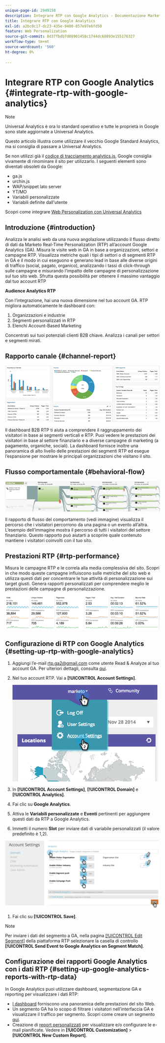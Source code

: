 ```yaml
---
unique-page-id: 2949158
description: Integrare RTP con Google Analytics - Documentazione Marketo - Documentazione del prodotto
title: Integrare RTP con Google Analytics
exl-id: a2bc0c17-dc23-435e-9480-857e97e6fd50
feature: Web Personalization
source-git-commit: 0d37fbdb7d08901458c1744dc68893e155176327
workflow-type: tm+mt
source-wordcount: '560'
ht-degree: 0%

---
```


# Integrare RTP con Google Analytics {#integrate-rtp-with-google-analytics}

>[!NOTE]
>
>Universal Analytics è ora lo standard operativo e tutte le proprietà in Google sono state aggiornate a Universal Analytics.
>
>Questo articolo illustra come utilizzare il vecchio Google Standard Analytics, ma si consiglia di passare a Universal Analytics.
>
>Se non utilizzi già il [codice di tracciamento analytics.js](https://developers.google.com/analytics/devguides/collection/analyticsjs/), Google consiglia vivamente di rinominare il sito per utilizzarlo. I seguenti elementi sono diventati obsoleti da Google:
>
>* ga.js
>* urchin.js
>* WAP/snippet lato server
>* YT/MO
>* Variabili personalizzate
>* Variabili definite dall&#39;utente
>
>Scopri come integrare [Web Personalization con Universal Analytics](/help/marketo/product-docs/web-personalization/reporting-for-web-personalization/web-analytics-integrations/integrate-rtp-with-google-universal-analytics.md)

## Introduzione {#introduction}

Analizza le analisi web da una nuova angolazione utilizzando il flusso diretto di dati da Marketo Real-Time Personalization (RTP) all’account Google Analytics (GA). Misura le visite web in GA in base a organizzazioni, settori e campagne RTP. Visualizza metriche quali i tipi di settori o di segmenti RTP in GA e il modo in cui eseguono e generano lead in base alle diverse origini di traffico (social, pagato, organico), analizzando i tassi di click-through sulle campagne e misurando l’impatto delle campagne di personalizzazione sul tuo sito web. Sfrutta questa possibilità per ottenere il massimo vantaggio dal tuo account RTP

**Audience Analytics RTP**

Con l’integrazione, hai una nuova dimensione nel tuo account GA. RTP migliora automaticamente le dashboard con:

1. Organizzazioni e industrie
1. Segmenti personalizzati in RTP
1. Elenchi Account-Based Marketing

Concentrati sui tuoi potenziali clienti B2B chiave. Analizza i canali per settori e segmenti mirati.

## Rapporto canale {#channel-report}

![](assets/image2014-11-28-16-3a39-3a28.png)

Il dashboard B2B RTP ti aiuta a comprendere il raggruppamento dei visitatori in base ai segmenti verticali e RTP. Puoi vedere le prestazioni dei visitatori in base al settore finanziario e a diverse campagne di marketing (a pagamento, organiche, sociali). La dashboard fornisce inoltre una panoramica di alto livello delle prestazioni dei segmenti RTP ed esegue l’espansione per mostrare le principali organizzazioni che visitano il sito.

## Flusso comportamentale {#behavioral-flow}

![](assets/image2014-11-28-16-3a40-3a43.png)

Il rapporto di flusso del comportamento (vedi immagine) visualizza il percorso che i visitatori percorrono da una pagina o un evento all’altra. L’esempio dell’immagine mostra il percorso di tutti i visitatori del settore finanziario. Questo rapporto può aiutarti a scoprire quale contenuto mantiene i visitatori coinvolti con il tuo sito.

## Prestazioni RTP {#rtp-performance}

Misura le campagne RTP e le correla alla media complessiva del sito. Scopri in che modo queste campagne influiscono sulle metriche del sito web e utilizza questi dati per concentrare le tue attività di personalizzazione sui target giusti. Genera rapporti personalizzati per comprendere meglio le prestazioni delle campagne di personalizzazione.

![](assets/image2014-11-28-16-3a47-3a0.png)

## Configurazione di RTP con Google Analytics {#setting-up-rtp-with-google-analytics}

1. Aggiungi l’e-mail rtp.ga2@gmail.com come utente Read &amp; Analyze al tuo account GA. Per ulteriori dettagli, consulta [qui](https://support.google.com/analytics/answer/2884495?hl=en).

1. Nel tuo account RTP. Vai a **[!UICONTROL Account Settings]**.

   ![](assets/image2014-11-28-16-3a54-3a40.png)

1. In **[!UICONTROL Account Settings]**, **[!UICONTROL Domain]** e **[!UICONTROL Analytics]**.

1. Fai clic su **Google Analytics**.

1. Attiva le **Variabili personalizzate** e **Eventi** pertinenti per aggiungere questi dati da RTP a Google Analytics.

1. Immetti il numero **Slot** per inviare dati di variabile personalizzati (il valore predefinito è 1,2).

![](assets/image2014-11-28-17-3a0-3a17.png)

1. Fai clic su **[!UICONTROL Save]**.

>[!NOTE]
>
>Per inviare i dati del segmento a GA, nella pagina [[!UICONTROL Edit Segment]](/help/marketo/product-docs/web-personalization/using-web-segments/create-a-basic-web-segment.md) della piattaforma RTP selezionare la casella di controllo **[!UICONTROL Send Event to Google Analytics on Segment Match]**.

## Configurazione dei rapporti Google Analytics con i dati RTP {#setting-up-google-analytics-reports-with-rtp-data}

In Google Analytics puoi utilizzare dashboard, segmentazione GA e reporting per visualizzare i dati RTP:

* [I dashboard](https://support.google.com/analytics/answer/1068216?hl=en) forniscono una panoramica delle prestazioni del sito Web.
* Un segmento GA ha lo scopo di filtrare i visitatori nell’interfaccia GA e visualizzare il traffico per segmento. Scopri come creare un segmento [qui](https://support.google.com/analytics/answer/3124493?hl=en).
* Creazione di [report personalizzati](https://support.google.com/analytics/answer/1033013?hl=en) per visualizzare e/o configurare le e-mail pianificate. Vedere in **[!UICONTROL Customization]** > **[!UICONTROL New Custom Report]**.
